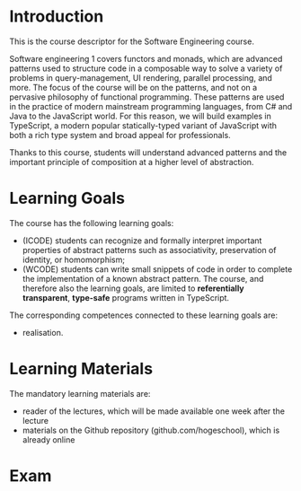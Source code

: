 # Introduction

This is the course descriptor for the Software Engineering course.

Software engineering 1 covers functors and monads, which are advanced patterns used to structure code in a composable way to solve a variety of problems in query-management, UI rendering, parallel processing, and more. The focus of the course will be on the patterns, and not on a pervasive philosophy of functional programming. These patterns are used in the practice of modern mainstream programming languages, from C# and Java to the JavaScript world. For this reason, we will build examples in TypeScript, a modern popular statically-typed variant of JavaScript with both a rich type system and broad appeal for professionals.

Thanks to this course, students will understand advanced patterns and the important principle of composition at a higher level of abstraction.

# Learning Goals

The course has the following learning goals:

- (ICODE) students can recognize and formally interpret important properties of abstract patterns such as associativity, preservation of identity, or homomorphism;
- (WCODE) students can write small snippets of code in order to complete the implementation of a known abstract pattern.
  The course, and therefore also the learning goals, are limited to **referentially transparent**, **type-safe** programs written in TypeScript.

The corresponding competences connected to these learning goals are:

- realisation.

# Learning Materials

The mandatory learning materials are:

- reader of the lectures, which will be made available one week after the lecture
- materials on the Github repository (github.com/hogeschool), which is already online

# Exam
